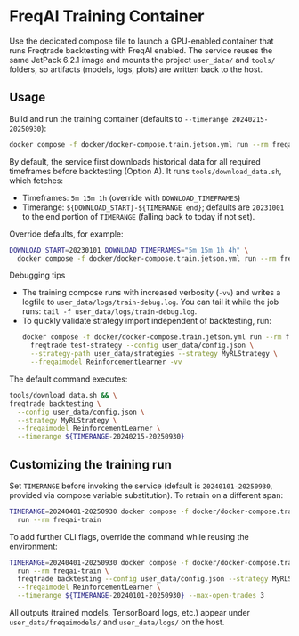 # FreqAI Training Container

Use the dedicated compose file to launch a GPU-enabled container that runs
Freqtrade backtesting with FreqAI enabled. The service reuses the same
JetPack 6.2.1 image and mounts the project `user_data/` and `tools/` folders, so
artifacts (models, logs, plots) are written back to the host.

## Usage
Build and run the training container (defaults to `--timerange 20240215-20250930`):
```bash
docker compose -f docker/docker-compose.train.jetson.yml run --rm freqai-train
```

By default, the service first downloads historical data for all required timeframes
before backtesting (Option A). It runs `tools/download_data.sh`, which fetches:
- Timeframes: `5m 15m 1h` (override with `DOWNLOAD_TIMEFRAMES`)
- Timerange: `${DOWNLOAD_START}-${TIMERANGE end}`; defaults are `20231001` to the end
  portion of `TIMERANGE` (falling back to today if not set).

Override defaults, for example:
```bash
DOWNLOAD_START=20230101 DOWNLOAD_TIMEFRAMES="5m 15m 1h 4h" \
  docker compose -f docker/docker-compose.train.jetson.yml run --rm freqai-train
```

Debugging tips
- The training compose runs with increased verbosity (`-vv`) and writes a logfile to
  `user_data/logs/train-debug.log`. You can tail it while the job runs:
  `tail -f user_data/logs/train-debug.log`.
- To quickly validate strategy import independent of backtesting, run:
  ```bash
  docker compose -f docker/docker-compose.train.jetson.yml run --rm freqai-train \
    freqtrade test-strategy --config user_data/config.json \
    --strategy-path user_data/strategies --strategy MyRLStrategy \
    --freqaimodel ReinforcementLearner -vv
  ```

The default command executes:
```bash
tools/download_data.sh && \
freqtrade backtesting \
  --config user_data/config.json \
  --strategy MyRLStrategy \
  --freqaimodel ReinforcementLearner \
  --timerange ${TIMERANGE-20240215-20250930}
```

## Customizing the training run
Set `TIMERANGE` before invoking the service (default is `20240101-20250930`, provided via
compose variable substitution). To retrain on a different span:
```bash
TIMERANGE=20240401-20250930 docker compose -f docker/docker-compose.train.jetson.yml \
  run --rm freqai-train
```

To add further CLI flags, override the command while reusing the environment:
```bash
TIMERANGE=20240401-20250930 docker compose -f docker/docker-compose.train.jetson.yml \
  run --rm freqai-train \
  freqtrade backtesting --config user_data/config.json --strategy MyRLStrategy \
  --freqaimodel ReinforcementLearner \
  --timerange ${TIMERANGE-20240101-20250930} --max-open-trades 3
```

All outputs (trained models, TensorBoard logs, etc.) appear under
`user_data/freqaimodels/` and `user_data/logs/` on the host.
